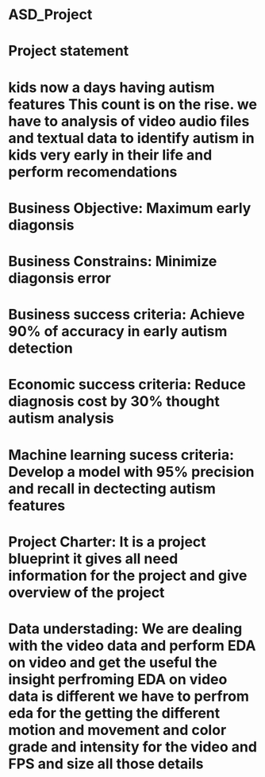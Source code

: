 # ASD_Project
# Project statement
# kids now a days having autism features This count is on the rise. we have to analysis of video audio files and textual data to identify autism in kids very early in their life and perform recomendations

# Business Objective: Maximum early diagonsis

# Business Constrains: Minimize diagonsis error

# Business success criteria: Achieve 90% of accuracy in early autism detection

# Economic success criteria: Reduce diagnosis cost by 30% thought autism analysis 

# Machine learning sucess criteria: Develop a model with 95% precision and recall in dectecting autism features

# Project Charter: It is a project blueprint it gives all need information for the project and give overview of the project 

# Data understading: We are dealing with the video data and perform EDA on video and get the useful the insight perfroming EDA on video data is different we have to perfrom eda for the getting the different motion and movement and color grade and intensity for the video and FPS and size all those details 

